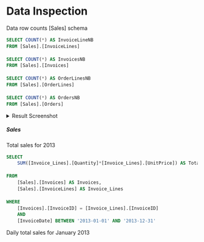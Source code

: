 # Data Inspection

Data row counts [Sales] schema

```sql
SELECT COUNT(*) AS InvoiceLineNB
FROM [Sales].[InvoiceLines] 

SELECT COUNT(*) AS InvoicesNB
FROM [Sales].[Invoices] 

SELECT COUNT(*) AS OrderLinesNB
FROM [Sales].[OrderLines] 

SELECT COUNT(*) AS OrdersNB
FROM [Sales].[Orders]
```
<details>

<summary>Result Screenshot</summary>

![alt text]( https://github.com/Evank2023/Portfolio/blob/WWI/ResultScreenshot/Screenshot%202024-09-30%20020419.png "Row Count Sales")

</details>




##### Sales
Total sales for 2013

```sql
SELECT 
	SUM([Invoice_Lines].[Quantity]*[Invoice_Lines].[UnitPrice]) AS Total_Sales_2013

FROM 
	[Sales].[Invoices] AS Invoices,
	[Sales].[InvoiceLines] AS Invoice_Lines

WHERE 
	[Invoices].[InvoiceID] = [Invoice_Lines].[InvoiceID]
	AND
	[InvoiceDate] BETWEEN '2013-01-01' AND '2013-12-31'
```
Daily total sales for January 2013
```sql
